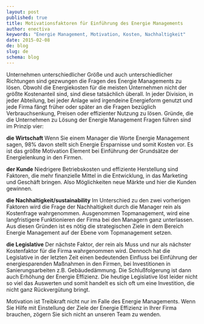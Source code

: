 ```yaml
---
layout: post
published: true
title: Motivationsfaktoren für Einführung des Energie Managements
author: enectiva
keywords: "Energie Management, Motivation, Kosten, Nachhaltigkeit"
date: 2015-02-08
de: blog
slug: de
schema: blog
---
```


Unternehmen unterschiedlicher Größe und auch unterschiedlicher Richtungen sind gezwungen die Fragen des Energie Managements zu lösen. Obwohl die Energiekosten für die meisten Unternehmen nicht der größte Kostenanteil sind, sind diese tatsächlich überall. In jeder Division, in jeder Abteilung, bei jeder Anlage wird irgendeine Energieform genutzt und jede Firma fängt früher oder später an die Fragen bezüglich Verbrauchsenkung, Preisen oder effizienter Nutzung zu lösen. Gründe, die die Unternehmen zu Lösung der Energie Management Fragen führen sind im Prinzip vier:

**die Wirtschaft**
Wenn Sie einem Manager die Worte Energie Management sagen, 98% davon stellt sich Energie Ersparnisse und somit Kosten vor. Es ist das größte Motivation Element bei Einführung der Grundsätze der Energielenkung in den Firmen.

**der Kunde**
Niedrigere Betriebskosten und effiziente Herstellung sind Faktoren, die mehr finanzielle Mittel in die Entwicklung, in das Marketing und Geschäft bringen. Also Möglichkeiten neue Märkte und hier die Kunden gewinnen.

**die Nachhaltigkeit/sustainability**
Im Unterschied zu den zwei vorherigen Faktoren wird die Frage der Nachhaltigkeit durch die Manager rein als Kostenfrage wahrgenommen. Ausgenommen Topmanagement, wird eine langfristigere Funktionieren der Firma  bei den Managern ganz unterlassen. Aus diesen Gründen ist es nötig die strategischen Ziele in dem Bereich Energie Management auf der Ebene vom Topmanagement setzen. 

**die Legislative**
Der nächste Faktor, der rein als Muss und nur als nächster Kostenfaktor für die Firma wahrgenommen wird. Dennoch hat die Legislative in der letzten Zeit einen bedeutenden Einfluss bei Einführung der energiesparenden Maßnahmen in den Firmen, bei Investitionen in Sanierungsarbeiten z.B. Gebäudedämmung. Die Schlußfolgerung ist dann auch Erhöhung der Energie Effizienz. Die heutige Legislative löst leider nicht so viel das Auswerten und somit handelt es sich oft um eine Investition, die nicht ganz Rückvergütung bringt.

Motivation ist Treibkraft nicht nur im Falle des Energie Managements. Wenn Sie Hilfe mit Einstellung der Ziele der Energie Effizienz in Ihrer Firma brauchen, zögern Sie sich nicht an unseren Team zu wenden.
